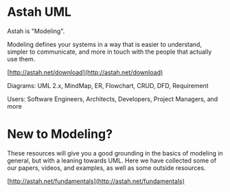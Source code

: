 
# Astah UML

Astah is "Modeling".

Modeling defines your systems in a way that is easier to understand, simpler to communicate, and more in touch with the people that actually use them.

[http://astah.net/download](http://astah.net/download)
	
Diagrams: UML 2.x, MindMap, ER, Flowchart, CRUD, DFD, Requirement

Users: Software Engineers, Architects, Developers, Project Managers, and more

# New to Modeling?

These resources will give you a good grounding in the basics of modeling in general, but with a leaning towards UML. Here we have collected some of our papers, videos, and examples, as well as some outside resources. 

[http://astah.net/fundamentals](http://astah.net/fundamentals)
	
 

